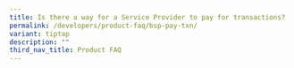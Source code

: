 ```yaml
---
title: Is there a way for a Service Provider to pay for transactions?
permalink: /developers/product-faq/bsp-pay-txn/
variant: tiptap
description: ""
third_nav_title: Product FAQ
---
```

